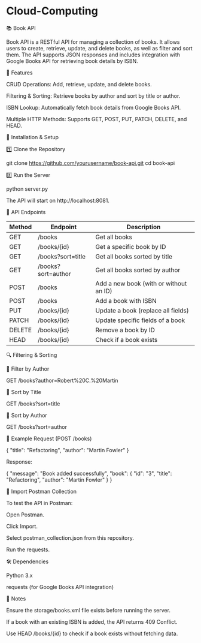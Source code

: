 # Cloud-Computing

📚 Book API

Book API is a RESTful API for managing a collection of books. It allows users to create, retrieve, update, and delete books, as well as filter and sort them. The API supports JSON responses and includes integration with Google Books API for retrieving book details by ISBN.

🚀 Features

CRUD Operations: Add, retrieve, update, and delete books.

Filtering & Sorting: Retrieve books by author and sort by title or author.

ISBN Lookup: Automatically fetch book details from Google Books API.

Multiple HTTP Methods: Supports GET, POST, PUT, PATCH, DELETE, and HEAD.

📌 Installation & Setup

1️⃣ Clone the Repository

git clone https://github.com/yourusername/book-api.git
cd book-api

2️⃣ Run the Server

python server.py

The API will start on http://localhost:8081.

📂 API Endpoints

| Method | Endpoint            | Description                          |
|--------|---------------------|--------------------------------------|
| GET    | /books              | Get all books                        |
| GET    | /books/{id}         | Get a specific book by ID            |
| GET    | /books?sort=title   | Get all books sorted by title        |
| GET    | /books?sort=author  | Get all books sorted by author       |
| POST   | /books              | Add a new book (with or without an ID)|
| POST   | /books              | Add a book with ISBN                 |
| PUT    | /books/{id}         | Update a book (replace all fields)   |
| PATCH  | /books/{id}         | Update specific fields of a book     |
| DELETE | /books/{id}         | Remove a book by ID                  |
| HEAD   | /books/{id}         | Check if a book exists               |
🔍 Filtering & Sorting

🔹 Filter by Author

GET /books?author=Robert%20C.%20Martin

🔹 Sort by Title

GET /books?sort=title

🔹 Sort by Author

GET /books?sort=author

📖 Example Request (POST /books)

{
    "title": "Refactoring",
    "author": "Martin Fowler"
}

Response:

{
    "message": "Book added successfully",
    "book": {
        "id": "3",
        "title": "Refactoring",
        "author": "Martin Fowler"
    }
}

📮 Import Postman Collection

To test the API in Postman:

Open Postman.

Click Import.

Select postman_collection.json from this repository.

Run the requests.

🛠 Dependencies

Python 3.x

requests (for Google Books API integration)

📌 Notes

Ensure the storage/books.xml file exists before running the server.

If a book with an existing ISBN is added, the API returns 409 Conflict.

Use HEAD /books/{id} to check if a book exists without fetching data.
